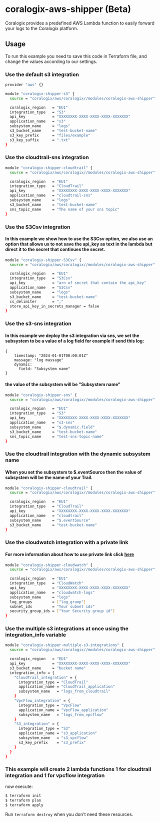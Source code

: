 # coralogix-aws-shipper (Beta)

Coralogix provides a predefined AWS Lambda function to easily forward your logs to the Coralogix platform.

## Usage

To run this example you need to save this code in Terraform file, and change the values according to our settings.


### Use the default s3 integration
```bash
provider "aws" {}

module "coralogix-shipper-s3" {
  source = "coralogix/aws/coralogix//modules/coralogix-aws-shipper"

  coralogix_region   = "EU1"
  integration_type   = "S3"
  api_key            = "XXXXXXXX-XXXX-XXXX-XXXX-XXXXXXX"
  application_name   = "s3"
  subsystem_name     = "logs"
  s3_bucket_name     = "test-bucket-name"
  s3_key_prefix      = "files/example"
  s3_key_suffix      = ".txt"
}
```

### Use the cloudtrail-sns integration
```bash
module "coralogix-shipper-cloudtrail" {
  source = "coralogix/aws/coralogix//modules/coralogix-aws-shipper"

  coralogix_region   = "EU1"
  integration_type   = "CloudTrail"
  api_key            = "XXXXXXXX-XXXX-XXXX-XXXX-XXXXXXX"
  application_name   = "cloudtrail-sns"
  subsystem_name     = "logs"
  s3_bucket_name     = "test-bucket-name"
  sns_topic_name     = "The name of your sns topic"
}
```

### Use the S3Csv integration
#### In this example we show how to use the S3Csv option, we also use an option that allows us to not save the api_key as text in the lambda but direct it to the secret that continues the secret.
```bash
module "coralogix-shipper-S3Csv" {
  source = "coralogix/aws/coralogix//modules/coralogix-aws-shipper"

  coralogix_region   = "EU1"
  integration_type   = "S3Csv"
  api_key            = "arn of secret that contain the api_key"
  application_name   = "S3Csv"
  subsystem_name     = "logs"
  s3_bucket_name     = "test-bucket-name"
  cs_delimiter       = ","
  store_api_key_in_secrets_manager = false
}
```

### Use the s3-sns integration
#### In this example we deploy the s3 integration via sns, we set the subsystem to be a value of a log field for example if send this log:
```hcl
{
    timestamp: "2024-01-01T00:00:01Z"
    massage: "log massage"
    dynamic:
      field: "Subsystem name"
}
```
#### the value of the subsystem will be "Subsystem name"

```bash
module "coralogix-shipper-sns" {
  source = "coralogix/aws/coralogix//modules/coralogix-aws-shipper"

  coralogix_region   = "EU1"
  integration_type   = "S3"
  api_key            = "XXXXXXXX-XXXX-XXXX-XXXX-XXXXXXX"
  application_name   = "s3-sns"
  subsystem_name     = "$.dynamic.field"
  s3_bucket_name     = "test-bucket-name"
  sns_topic_name     = "test-sns-topic-name"
}
```

### Use the cloudtrail integration with the dynamic subsystem name
#### When you set the subsystem to $.eventSource then the value of subsystem will be the name of your Trail.
```bash
module "coralogix-shipper-cloudtrail" {
  source = "coralogix/aws/coralogix//modules/coralogix-aws-shipper"

  coralogix_region   = "EU1"
  integration_type   = "CloudTrail"
  api_key            = "XXXXXXXX-XXXX-XXXX-XXXX-XXXXXXX"
  application_name   = "cloudtrail"
  subsystem_name     = "$.eventSource"
  s3_bucket_name     = "test-bucket-name"
}
```

### Use the cloudwatch integration with a private link
#### For more information about how to use private link click [here](https://coralogix.com/docs/coralogix-amazon-web-services-aws-privatelink-endpoints/)
```bash
module "coralogix-shipper-cloudwatch" {
  source = "coralogix/aws/coralogix//modules/coralogix-aws-shipper"

  coralogix_region   = "EU1"
  integration_type   = "CloudWatch"
  api_key            = "XXXXXXXX-XXXX-XXXX-XXXX-XXXXXXX"
  application_name   = "cloudwatch-logs"
  subsystem_name     = "logs"
  log_groups         = ["log_gruop"]
  subnet_ids         = "Your subnet ids"
  security_group_ids = ["Your Security group id"]
}
```

### Use the multiple s3 integrations at once using the integration_info variable
```bash
module "coralogix-shipper-multiple-s3-integrations" {
  source = "coralogix/aws/coralogix//modules/coralogix-aws-shipper"

  coralogix_region   = "EU1"
  api_key            = "XXXXXXXX-XXXX-XXXX-XXXX-XXXXXXX"
  s3_bucket_name     = "bucket name"
  integration_info = {
    "CloudTrail_integration" = {
      integration_type = "CloudTrail"
      application_name = "CloudTrail_application"
      subsystem_name   = "logs_from_cloudtrail"
    }
    "VpcFlow_integration" = {
      integration_type = "VpcFlow"
      application_name = "VpcFlow_application"
      subsystem_name   = "logs_from_vpcflow"
    }
    "S3_integration" = {
      integration_type = "S3"
      application_name = "s3_application"
      subsystem_name   = "s3_vpcflow"
      s3_key_prefix    = "s3_prefix"
    }
  }
}
```
### This example will create 2 lambda functions 1 for cloudtrail integration and 1 for vpcflow integration

now execute:
```bash
$ terraform init
$ terraform plan
$ terraform apply
```
Run `terraform destroy` when you don't need these resources.

